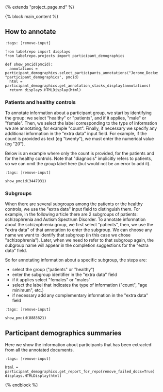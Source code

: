 {% extends "project_page.md" %}

{% block main_content %}

## How to annotate

```{code-cell}
:tags: [remove-input]

from labelrepo import displays
from labelrepo.projects import participant_demographics

def show_pmcid(pmcid):
  annotations = participant_demographics.select_participants_annotations("Jerome_Dockes", "participant_demographics", pmcid)
  html = participant_demographics.get_annotation_stacks_display(annotations)
  return displays.HTMLDisplay(html)
```

### Patients and healthy controls

To annotate information about a participant group, we start by identifying the group: we select "healthy" or "patients", and if it applies, "male" or "female".
Then, we select the label corresponding to the type of information we are annotating; for example "count".
Finally, if necessary we specify any additional information in the "extra data" input field.
For example, if the count is provided as text (eg "twenty"), we must enter the numerical value (eg "20").

Below is an example where only the count is provided, for the patients and for the healthy controls.
Note that "diagnosis" implicitly refers to patients, so we can omit the group label here (but would not be an error to add it).

```{code-cell}
:tags: [remove-input]

show_pmcid(3447931)
```

### Subgroups

When there are several subgroups among the patients or the healthy controls, we use the "extra data" input field to distinguish them.
For example, in the following article there are 2 subgroups of patients: schizophrenia and Autism Spectrum Disorder.
To annotate information about the schizophrenia group, we first select "patients", then, we use the "extra data" of that annotation to enter the subgroup.
We can choose any name we want to identify that subgroup (in this case we chose "schizophrenia").
Later, when we need to refer to that subgroup again, the subgroup name will appear in the completion suggestions for the "extra data" field.

So for annotating information about a specific subgroup, the steps are:
- select the group ("patients" or "healthy")
- enter the subgroup identifier in the "extra data" field
- if it applies select "females" or "males"
- select the label that indicates the type of information ("count", "age minimum", etc.)
- if necessary add any complementary information in the "extra data" field

```{code-cell}
:tags: [remove-input]

show_pmcid(8883821)
```

## Participant demographics summaries

Here we show the information about participants that has been extracted from all the annotated documents.

```{code-cell}
:tags: [remove-input]

html = participant_demographics.get_report_for_repo(remove_failed_docs=True)
displays.HTMLDisplay(html)
```

{% endblock %}
